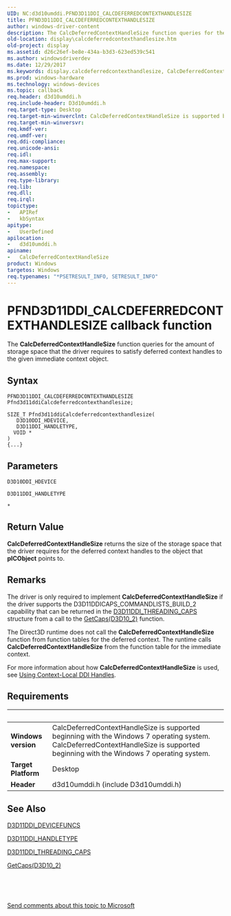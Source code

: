 ```yaml
---
UID: NC:d3d10umddi.PFND3D11DDI_CALCDEFERREDCONTEXTHANDLESIZE
title: PFND3D11DDI_CALCDEFERREDCONTEXTHANDLESIZE
author: windows-driver-content
description: The CalcDeferredContextHandleSize function queries for the amount of storage space that the driver requires to satisfy deferred context handles to the given immediate context object.
old-location: display\calcdeferredcontexthandlesize.htm
old-project: display
ms.assetid: d26c26ef-be8e-434a-b3d3-623ed539c541
ms.author: windowsdriverdev
ms.date: 12/29/2017
ms.keywords: display.calcdeferredcontexthandlesize, CalcDeferredContextHandleSize callback function [Display Devices], CalcDeferredContextHandleSize, PFND3D11DDI_CALCDEFERREDCONTEXTHANDLESIZE, PFND3D11DDI_CALCDEFERREDCONTEXTHANDLESIZE, d3d10umddi/CalcDeferredContextHandleSize, UserModeDisplayDriverDx11_Functions_f5e77e2c-2925-4556-b80a-84636a4b326a.xml
ms.prod: windows-hardware
ms.technology: windows-devices
ms.topic: callback
req.header: d3d10umddi.h
req.include-header: D3d10umddi.h
req.target-type: Desktop
req.target-min-winverclnt: CalcDeferredContextHandleSize is supported beginning with the Windows 7 operating system.
req.target-min-winversvr: 
req.kmdf-ver: 
req.umdf-ver: 
req.ddi-compliance: 
req.unicode-ansi: 
req.idl: 
req.max-support: 
req.namespace: 
req.assembly: 
req.type-library: 
req.lib: 
req.dll: 
req.irql: 
topictype:
-	APIRef
-	kbSyntax
apitype:
-	UserDefined
apilocation:
-	d3d10umddi.h
apiname:
-	CalcDeferredContextHandleSize
product: Windows
targetos: Windows
req.typenames: "*PSETRESULT_INFO, SETRESULT_INFO"
---
```



# PFND3D11DDI_CALCDEFERREDCONTEXTHANDLESIZE callback function
The <b>CalcDeferredContextHandleSize</b> function queries for the amount of storage space that the driver requires to satisfy deferred context handles to the given immediate context object.

## Syntax

```
PFND3D11DDI_CALCDEFERREDCONTEXTHANDLESIZE Pfnd3d11ddiCalcdeferredcontexthandlesize;

SIZE_T Pfnd3d11ddiCalcdeferredcontexthandlesize(
   D3D10DDI_HDEVICE,
   D3D11DDI_HANDLETYPE,
  VOID *
)
{...}
```

## Parameters

`D3D10DDI_HDEVICE`



`D3D11DDI_HANDLETYPE`



`*`




## Return Value

<b>CalcDeferredContextHandleSize</b> returns the size of the storage space that the driver requires for the deferred context handles to the object that <b>pICObject</b> points to.

## Remarks

The driver is only required to implement <b>CalcDeferredContextHandleSize</b> if the driver supports the D3D11DDICAPS_COMMANDLISTS_BUILD_2 capability that can be returned in the <a href="..\d3d10umddi\ns-d3d10umddi-d3d11ddi_threading_caps.md">D3D11DDI_THREADING_CAPS</a> structure from a call to the <a href="..\d3d10umddi\nc-d3d10umddi-pfnd3d10_2ddi_getcaps.md">GetCaps(D3D10_2)</a> function.

The Direct3D runtime does not call the <b>CalcDeferredContextHandleSize</b> function from function tables for the deferred context. The runtime calls <b>CalcDeferredContextHandleSize</b> from the function table for the immediate context.

For more information about how <b>CalcDeferredContextHandleSize</b> is used, see <a href="https://msdn.microsoft.com/1b3e5c29-9b9e-4c10-8fe0-706255c8fd91">Using Context-Local DDI Handles</a>.

## Requirements
| &nbsp; | &nbsp; |
| ---- |:---- |
| **Windows version** | CalcDeferredContextHandleSize is supported beginning with the Windows 7 operating system. CalcDeferredContextHandleSize is supported beginning with the Windows 7 operating system. |
| **Target Platform** | Desktop |
| **Header** | d3d10umddi.h (include D3d10umddi.h) |

## See Also

<a href="..\d3d10umddi\ns-d3d10umddi-d3d11ddi_devicefuncs.md">D3D11DDI_DEVICEFUNCS</a>



<a href="..\d3d10umddi\ne-d3d10umddi-d3d11ddi_handletype.md">D3D11DDI_HANDLETYPE</a>



<a href="..\d3d10umddi\ns-d3d10umddi-d3d11ddi_threading_caps.md">D3D11DDI_THREADING_CAPS</a>



<a href="..\d3d10umddi\nc-d3d10umddi-pfnd3d10_2ddi_getcaps.md">GetCaps(D3D10_2)</a>



 

 

<a href="mailto:wsddocfb@microsoft.com?subject=Documentation%20feedback [display\display]:%20PFND3D11DDI_CALCDEFERREDCONTEXTHANDLESIZE callback function%20 RELEASE:%20(12/29/2017)&amp;body=%0A%0APRIVACY STATEMENT%0A%0AWe use your feedback to improve the documentation. We don't use your email address for any other purpose, and we'll remove your email address from our system after the issue that you're reporting is fixed. While we're working to fix this issue, we might send you an email message to ask for more info. Later, we might also send you an email message to let you know that we've addressed your feedback.%0A%0AFor more info about Microsoft's privacy policy, see http://privacy.microsoft.com/en-us/default.aspx." title="Send comments about this topic to Microsoft">Send comments about this topic to Microsoft</a>